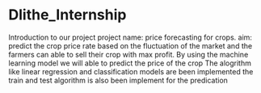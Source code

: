 # Dlithe_Internship
Introduction to our project
project name: price forecasting  for crops.
aim: predict the crop price rate based on the fluctuation of the market and the farmers can able to sell their crop with max profit.
By using the machine learning model we will  able to predict the price of the crop
The alogrithm like linear regression and classification models are been implemented 
the train and test algorithm is also been implement for the predication















































